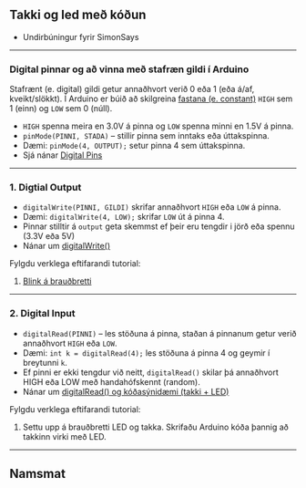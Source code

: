 ## Takki og led með kóðun
- Undirbúningur fyrir SimonSays

---

### Digital pinnar og að vinna með stafræn gildi í Arduino
Stafrænt (e. digital) gildi getur annaðhvort verið 0 eða 1 (eða á/af, kveikt/slökkt). Í Arduino er búið að skilgreina [fastana (e. constant)](https://www.arduino.cc/reference/en/language/variables/constants/constants/) ```HIGH``` sem 1 (einn) og ```LOW``` sem 0 (núll). 
- `HIGH` spenna meira en 3.0V á pinna og `LOW` spenna minni en 1.5V á pinna.
- ```pinMode(PINNI, STADA)``` – stillir pinna sem inntaks eða úttakspinna. 
- Dæmi: ```pinMode(4, OUTPUT);``` setur pinna 4 sem úttakspinna. 
- Sjá nánar [Digital Pins](https://www.arduino.cc/en/Tutorial/Foundations/DigitalPins)

---

### 1. Digtial Output 
- ```digitalWrite(PINNI, GILDI)```  skrifar annaðhvort ```HIGH``` eða ```LOW``` á pinna. 
- Dæmi: ```digitalWrite(4, LOW);``` skrifar ```LOW``` út á pinna 4. 
- Pinnar stilltir á `output` geta skemmst ef þeir eru tengdir i jörð eða spennu (3.3V eða 5V)
- Nánar um [digitalWrite()](https://www.arduino.cc/reference/en/language/functions/digital-io/digitalwrite/)

Fylgdu verklega eftifarandi tutorial:
1. [Blink á brauðbretti](https://learn.adafruit.com/adafruit-arduino-lesson-2-leds/blinking-the-led)

<!-- 1. [Blink (Halló heimur) með innbyggðu led](https://learn.adafruit.com/ladyadas-learn-arduino-lesson-number-1/upload-your-first-sketch) -->

---

### 2. Digital Input 
- ```digitalRead(PINNI)``` – les stöðuna á pinna, staðan á pinnanum getur verið annaðhvort ```HIGH``` eða ```LOW```. 
- Dæmi: ```int k = digitalRead(4);``` les stöðuna á pinna 4 og geymir í breytunni ```k```.
- Ef pinni er ekki tengdur við neitt, `digitalRead()`  skilar þá annaðhvort HIGH eða LOW með handahófskennt (random).
- Nánar um [digitalRead() og kóðasýnidæmi (takki + LED)](https://www.arduino.cc/reference/en/language/functions/digital-io/digitalread/)

Fylgdu verklega eftifarandi tutorial:
1. Settu upp á brauðbretti LED og takka. Skrifaðu Arduino kóða þannig að takkinn virki með LED.

---

## Namsmat

